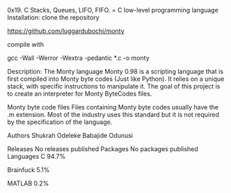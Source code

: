 0x19. C Stacks, Queues, LIFO, FIFO.
= C low-level programming language
Installation:
clone the repository

https://github.com/luggardubochi/monty

compile with

gcc -Wall -Werror -Wextra -pedantic *.c -o monty

Description:
The Monty language
Monty 0.98 is a scripting language that is first compiled into Monty byte codes (Just like Python). It relies on a unique stack, with specific instructions to manipulate it. The goal of this project is to create an interpreter for Monty ByteCodes files.

Monty byte code files
Files containing Monty byte codes usually have the .m extension. Most of the industry uses this standard but it is not required by the specification of the language.

Authors
Shukrah Odeleke
Babajide Odunusi 

Releases
No releases published
Packages
No packages published
Languages
C
94.7%
 
Brainfuck
5.1%
 
MATLAB
0.2%
